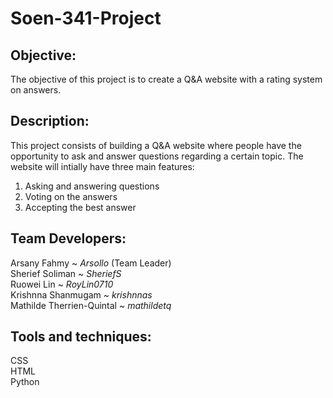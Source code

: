 # **Soen-341-Project**

## **Objective:**
The objective of this project is to create a Q&A website with a rating system on answers.

## **Description:**
This project consists of building a Q&A website where people have the opportunity to ask and answer questions regarding a certain topic. The website will intially have three main features:  

1. Asking and answering questions
2. Voting on the answers  
3. Accepting the best answer

## **Team Developers:**

Arsany Fahmy ~ _Arsollo_ (Team Leader)  
Sherief Soliman ~ _SheriefS_  
Ruowei Lin ~ _RoyLin0710_    
Krishnna Shanmugam ~ _krishnnas_  
Mathilde Therrien-Quintal ~ _mathildetq_  

## **Tools and techniques:**

CSS  
HTML  
Python
